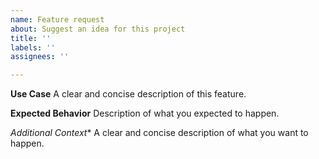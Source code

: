 ```yaml
---
name: Feature request
about: Suggest an idea for this project
title: ''
labels: ''
assignees: ''

---
```


**Use Case**
A clear and concise description of this feature. 

**Expected Behavior**
Description of what you expected to happen. 

*Additional Context**
A clear and concise description of what you want to happen.
